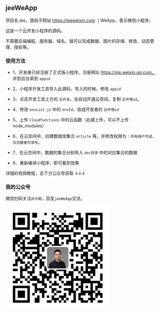 
## jeeWeApp

项目名 jee，源自于网站 https://jeeweixin.com ；WeApp，表示微信小程序。

这是一个云开发小程序的源码。

不需要后端编程、服务器、域名，就可以完成数据、图片的存储、修改、动态管理、授权等。


### 使用方法

- 1、开发者已经注册了正式版小程序。注册网址 https://mp.weixin.qq.com。 并到后台拿到 `appid`

- 2、小程序开发工具导入此源码，导入的时候，修改 `appid`

- 3、点击开发工具上方的 `云开发`，会自动开通云空间。复制 `云环境id`。

- 4、修改 `envList.js` 中的 `envId`，改成开发者的 `云环境id`

- 5、上传 `cloudfunctions` 中的云函数（右键上传，可以不上传node_modules）

- 6、在云空间中，创建数据库集合 `article` 等，并修改权限为：`所有用户可读，仅创建者可读写`。

- 7、在云空间中，数据的集合分别导入 `doc目录` 中的对应集合的数据

- 8、重新编译小程序，即可看到效果


详细的视频教程，去下方公众号获取 ↓↓↓ 


### 我的公众号

微信扫码关注`祁大聪`，回复`jeeWeApp`交流。

![qidacong](https://raw.githubusercontent.com/qicongmark/blob-img/master/20220426/qidacong.6kvorztse8k0.webp)


